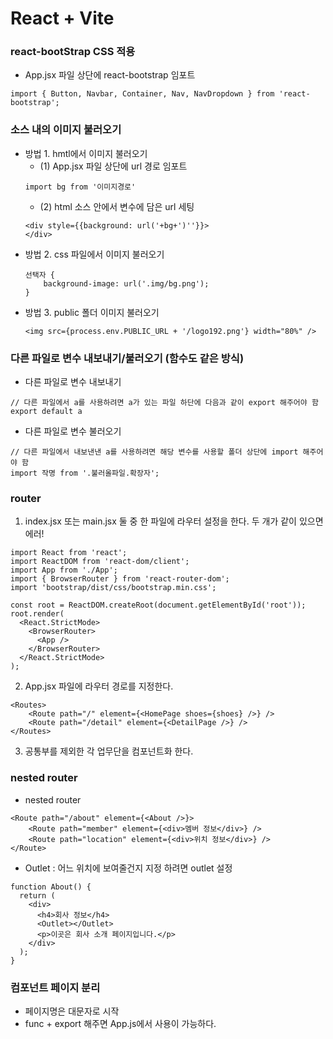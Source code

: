# React + Vite

### react-bootStrap CSS 적용 
- App.jsx 파일 상단에 react-bootstrap 임포트 
```
import { Button, Navbar, Container, Nav, NavDropdown } from 'react-bootstrap';
```

### 소스 내의 이미지 불러오기 

- 방법 1. hmtl에서 이미지 불러오기 
    - (1) App.jsx 파일 상단에 url 경로 임포트   
    ```
    import bg from '이미지경로'
    ```
    - (2) html 소스 안에서 변수에 담은 url 세팅
    ```
    <div style={{background: url('+bg+')''}}>
    </div>
    ```
- 방법 2. css 파일에서 이미지 불러오기 
    ```
    선택자 {
        background-image: url('.img/bg.png');    
    }
    ```
- 방법 3. public 폴더 이미지 불러오기 
    ```
    <img src={process.env.PUBLIC_URL + '/logo192.png'} width="80%" />
    ```


### 다른 파일로 변수 내보내기/불러오기 (함수도 같은 방식)
- 다른 파일로 변수 내보내기 
```
// 다른 파일에서 a를 사용하려면 a가 있는 파일 하단에 다음과 같이 export 해주어야 함 
export default a
```
- 다른 파일로 변수 불러오기 
```
// 다른 파일에서 내보낸낸 a를 사용하려면 해당 변수를 사용할 폴더 상단에 import 해주어야 함 
import 작명 from '.불러올파일.확장자';
```

### router 
1. index.jsx 또는 main.jsx 둘 중 한 파일에 라우터 설정을 한다. 두 개가 같이 있으면 에러!
```
import React from 'react';
import ReactDOM from 'react-dom/client';
import App from './App';
import { BrowserRouter } from 'react-router-dom';
import 'bootstrap/dist/css/bootstrap.min.css';

const root = ReactDOM.createRoot(document.getElementById('root'));
root.render(
  <React.StrictMode>
    <BrowserRouter>
      <App />
    </BrowserRouter>
  </React.StrictMode>
);

```
2. App.jsx 파일에 라우터 경로를 지정한다. 
```
<Routes>
    <Route path="/" element={<HomePage shoes={shoes} />} />
    <Route path="/detail" element={<DetailPage />} />
</Routes>
```
3. 공통부를 제외한 각 업무단을 컴포넌트화 한다. 

### nested router
- nested router
```
<Route path="/about" element={<About />}>
    <Route path="member" element={<div>멤버 정보</div>} />
    <Route path="location" element={<div>위치 정보</div>} />
</Route>
```
- Outlet : 어느 위치에 보여줄건지 지정 하려면 outlet 설정 
```
function About() {
  return (
    <div>
      <h4>회사 정보</h4>
      <Outlet></Outlet>
      <p>이곳은 회사 소개 페이지입니다.</p>
    </div>
  );
}
```

### 컴포넌트 페이지 분리 
- 페이지명은 대문자로 시작 
- func + export 해주면 App.js에서 사용이 가능하다. 